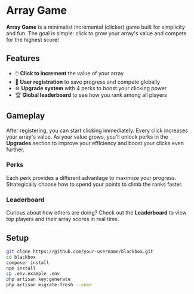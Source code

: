 # Array Game

**Array Game** is a minimalist incremental (clicker) game built for simplicity and fun. The goal is simple: click to grow your array's value and compete for the highest score!

## Features

- 🖱️ **Click to increment** the value of your array
- 👤 **User registration** to save progress and compete globally
- ⚙️ **Upgrade system** with 4 perks to boost your clicking power
- 🏆 **Global leaderboard** to see how you rank among all players

## Gameplay

After registering, you can start clicking immediately. Every click increases your array's value. As your value grows, you’ll unlock perks in the **Upgrades** section to improve your efficiency and boost your clicks even further.

### Perks

Each perk provides a different advantage to maximize your progress. Strategically choose how to spend your points to climb the ranks faster.

### Leaderboard

Curious about how others are doing? Check out the **Leaderboard** to view top players and their array scores in real time.

## Setup
```bash
git clone https://github.com/your-username/blackbox.git
cd blackbox
composer install
npm install
cp .env.example .env
php artisan key:generate
php artisan migrate:fresh --seed
